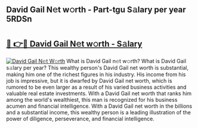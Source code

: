## David Gail N𝚎t w𝚘rth - Part-tgu S𝚊lary per year 5RDSn

# <h2><a href="http://gc4qvq1.nevu.top/?p=David+Gail">🔗 👉🔴 David Gail N𝚎t w𝚘rth - S𝚊lary</a></h2>

[![David Gail N𝚎t W𝚘rth](https://i.imgur.com/Oavwk0R.jpeg)](http://gc4qvq1.nevu.top/?p=David+Gail)
What is David Gail n𝚎t w𝚘rth? What is David Gail s𝚊lary per year?
This wealthy person's David Gail net worth is substantial, making him one of the richest figures in his industry. His income from his job is impressive, but it is dwarfed by David Gail net worth, which is rumored to be even larger as a result of his varied business activities and valuable real estate investments. With a David Gail net worth that ranks him among the world's wealthiest, this man is recognized for his business acumen and financial intelligence. With a David Gail net worth in the billions and a substantial income, this wealthy person is a leading illustration of the power of diligence, perseverance, and financial intelligence.
